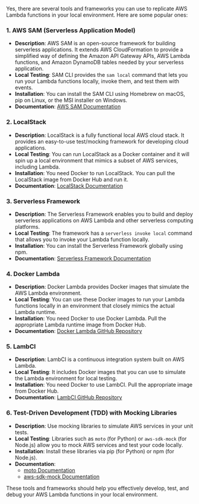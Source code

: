 Yes, there are several tools and frameworks you can use to replicate AWS Lambda functions in your local environment. Here are some popular ones:

### 1. **AWS SAM (Serverless Application Model)**
- **Description**: AWS SAM is an open-source framework for building serverless applications. It extends AWS CloudFormation to provide a simplified way of defining the Amazon API Gateway APIs, AWS Lambda functions, and Amazon DynamoDB tables needed by your serverless application.
- **Local Testing**: SAM CLI provides the `sam local` command that lets you run your Lambda functions locally, invoke them, and test them with events.
- **Installation**: You can install the SAM CLI using Homebrew on macOS, pip on Linux, or the MSI installer on Windows.
- **Documentation**: [AWS SAM Documentation](https://docs.aws.amazon.com/serverless-application-model/latest/developerguide/what-is-sam.html)

### 2. **LocalStack**
- **Description**: LocalStack is a fully functional local AWS cloud stack. It provides an easy-to-use test/mocking framework for developing cloud applications.
- **Local Testing**: You can run LocalStack as a Docker container and it will spin up a local environment that mimics a subset of AWS services, including Lambda.
- **Installation**: You need Docker to run LocalStack. You can pull the LocalStack image from Docker Hub and run it.
- **Documentation**: [LocalStack Documentation](https://docs.localstack.cloud/)

### 3. **Serverless Framework**
- **Description**: The Serverless Framework enables you to build and deploy serverless applications on AWS Lambda and other serverless computing platforms.
- **Local Testing**: The framework has a `serverless invoke local` command that allows you to invoke your Lambda function locally.
- **Installation**: You can install the Serverless Framework globally using npm.
- **Documentation**: [Serverless Framework Documentation](https://www.serverless.com/framework/docs/)

### 4. **Docker Lambda**
- **Description**: Docker Lambda provides Docker images that simulate the AWS Lambda environment.
- **Local Testing**: You can use these Docker images to run your Lambda functions locally in an environment that closely mimics the actual Lambda runtime.
- **Installation**: You need Docker to use Docker Lambda. Pull the appropriate Lambda runtime image from Docker Hub.
- **Documentation**: [Docker Lambda GitHub Repository](https://github.com/lambci/docker-lambda)

### 5. **LambCI**
- **Description**: LambCI is a continuous integration system built on AWS Lambda.
- **Local Testing**: It includes Docker images that you can use to simulate the Lambda environment for local testing.
- **Installation**: You need Docker to use LambCI. Pull the appropriate image from Docker Hub.
- **Documentation**: [LambCI GitHub Repository](https://github.com/lambci/docker-lambda)

### 6. **Test-Driven Development (TDD) with Mocking Libraries**
- **Description**: Use mocking libraries to simulate AWS services in your unit tests.
- **Local Testing**: Libraries such as `moto` (for Python) or `aws-sdk-mock` (for Node.js) allow you to mock AWS services and test your code locally.
- **Installation**: Install these libraries via pip (for Python) or npm (for Node.js).
- **Documentation**:
  - [moto Documentation](http://docs.getmoto.org/en/latest/)
  - [aws-sdk-mock Documentation](https://github.com/dwyl/aws-sdk-mock)

These tools and frameworks should help you effectively develop, test, and debug your AWS Lambda functions in your local environment.
